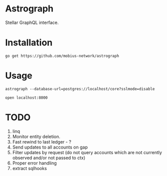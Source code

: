 Astrograph
==========

Stellar GraphQL interface.

# Installation

`go get https://github.com/mobius-network/astrograph`

# Usage

`astrograph --database-url=postgres://localhost/core?sslmode=disable`

`open localhost:8000`

# TODO

1. linq
4. Monitor entity deletion.
1. Fast rewind to last ledger - ?
2. Send updates to all accounts on gap
3. Filter updates by request (do not query accounts which are not currently observed and/or not passed to ctx)
5. Proper error handling
6. extract sqlhooks
